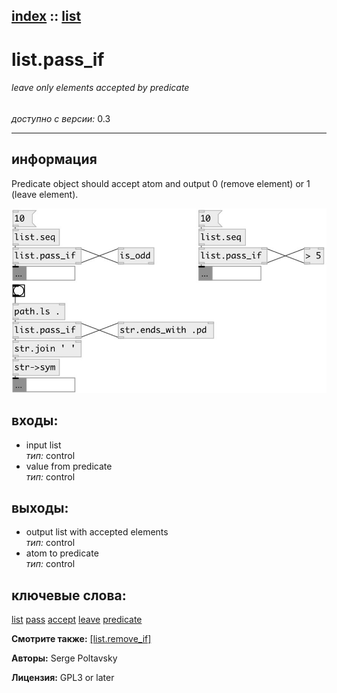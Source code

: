 [index](index.html) :: [list](category_list.html)
---

# list.pass_if

###### leave only elements accepted by predicate

*доступно с версии:* 0.3

---


## информация
Predicate object should accept atom and output 0 (remove element) or 1 (leave element).


[![example](../examples/img/list.pass_if.jpg)](../examples/pd/list.pass_if.pd)









## входы:

* input list<br>
_тип:_ control
* value from predicate<br>
_тип:_ control



## выходы:

* output list with accepted elements<br>
_тип:_ control
* atom to predicate<br>
_тип:_ control



## ключевые слова:

[list](keywords/list.html)
[pass](keywords/pass.html)
[accept](keywords/accept.html)
[leave](keywords/leave.html)
[predicate](keywords/predicate.html)



**Смотрите также:**
[\[list.remove_if\]](list.remove_if.html)




**Авторы:** Serge Poltavsky




**Лицензия:** GPL3 or later





